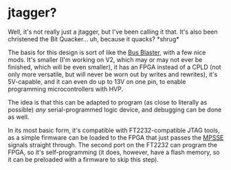 # jtagger?

Well, it's not really just a jtagger, but I've been calling it that. It's also
been christened the Bit Quacker... uh, because it quacks? \*shrug\*

The basis for this design is sort of like the [Bus Blaster](http://dangerousprototypes.com/docs/Bus_Blaster), with a few nice mods. It's smaller (I'm working on V2, which may or may not ever be finished, which will be even smaller), it has an FPGA instead of a CPLD (not only more versatile, but will never be worn out by writes and rewrites), it's 5V-capable, and it can even do up to 13V on one pin, to enable programming microcontrollers with HVP.

The idea is that this can be adapted to program (as close to literally as possible) _any_ serial-programmed logic device, and debugging can be done as well.

In its most basic form, it's compatible with FT2232-compatible JTAG tools, as a simple firmware can be loaded to the FPGA that just passes the [MPSSE](http://www.ftdichip.com/Support/Documents/AppNotes/AN_135_MPSSE_Basics.pdf) signals straight through. The second port on the FT2232 can program the FPGA, so it's self-programming (it does, however, have a flash memory, so it can be preloaded with a firmware to skip this step).
